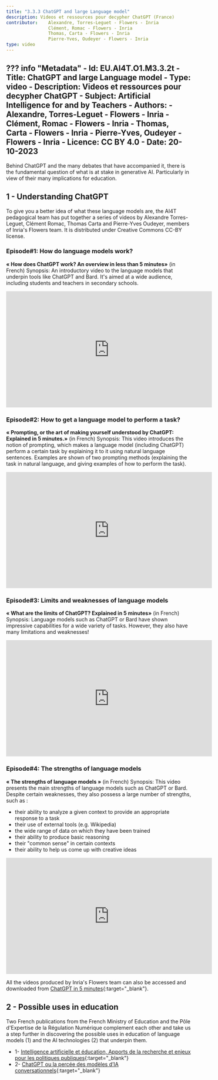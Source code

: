 ```yaml
---
title: "3.3.3 ChatGPT and large Language model"
description: Videos et ressources pour decypher ChatGPT (France)
contributor:    Alexandre, Torres-Leguet - Flowers - Inria
                Clément, Romac - Flowers - Inria
                Thomas, Carta - Flowers - Inria
                Pierre-Yves, Oudeyer - Flowers - Inria
type: video
---
```

??? info "Metadata"
    - Id: EU.AI4T.O1.M3.3.2t
    - Title: ChatGPT and large Language model
    - Type: video
    - Description: Videos et ressources pour decypher ChatGPT
    - Subject: Artificial Intelligence for and by Teachers
    - Authors:
        - Alexandre, Torres-Leguet - Flowers - Inria
        - Clément, Romac - Flowers - Inria
        - Thomas, Carta - Flowers - Inria
        - Pierre-Yves, Oudeyer - Flowers - Inria
    - Licence: CC BY 4.0
    - Date: 20-10-2023
---


Behind ChatGPT and the many debates that have accompanied it, there is the fundamental question of what is at stake in generative AI. Particularly in view of their many implications for education.

## 1 - Understanding ChatGPT

To give you a better idea of what these language models are, the AI4T pedagogical team has put together a series of videos by Alexandre Torres-Leguet, Clément Romac, Thomas Carta and Pierre-Yves Oudeyer, members of Inria's Flowers team. It is distributed under Creative Commons CC-BY license.

### Episode#1: How do language models work?

**« How does ChatGPT work? An overview in less than 5 minutes»** (in French)
Synopsis: An introductory video to the language models that underpin tools like ChatGPT and Bard. It's aimed at a wide audience, including students and teachers in secondary schools.

<center><iframe width="560" height="315" src="https://www.youtube.com/embed/K8gOvC8gvB4" title="YouTube video player" frameborder="0" allow="accelerometer; autoplay; clipboard-write; encrypted-media; gyroscope; picture-in-picture; web-share" allowfullscreen></iframe></center>

### Episode#2: How to get a language model to perform a task?

**« Prompting, or the art of making yourself understood by ChatGPT: Explained in 5 minutes.»** (in French)
Synopsis: This video introduces the notion of prompting, which makes a language model (including ChatGPT) perform a certain task by explaining it to it using natural language sentences. Examples are shown of two prompting methods (explaining the task in natural language, and giving examples of how to perform the task).

<center><iframe width="560" height="315" src="https://www.youtube.com/embed/8IQ9i_QoA3A" title="YouTube video player" frameborder="0" allow="accelerometer; autoplay; clipboard-write; encrypted-media; gyroscope; picture-in-picture; web-share" allowfullscreen></iframe></center>

### Episode#3: Limits and weaknesses of language models

**« What are the limits of ChatGPT? Explained in 5 minutes»** (in French)
Synopsis: Language models such as ChatGPT or Bard have shown impressive capabilities for a wide variety of tasks. However, they also have many limitations and weaknesses!

<center><iframe width="560" height="315" src="https://www.youtube.com/embed/xXHWTC4mJBM" title="YouTube video player" frameborder="0" allow="accelerometer; autoplay; clipboard-write; encrypted-media; gyroscope; picture-in-picture; web-share" allowfullscreen></iframe></center>

### Episode#4: The strengths of language models

**« The strengths of language models »** (in French)
Synopsis: This video presents the main strengths of language models such as ChatGPT or Bard. Despite certain weaknesses, they also possess a large number of strengths, such as :
- their ability to analyze a given context to provide an appropriate response to a task
- their use of external tools (e.g. Wikipedia)
- the wide range of data on which they have been trained
- their ability to produce basic reasoning
- their "common sense" in certain contexts
- their ability to help us come up with creative ideas

<center><iframe width="560" height="315" src="https://www.youtube.com/embed/5HVR3cVFot4" title="YouTube video player" frameborder="0" allow="accelerometer; autoplay; clipboard-write; encrypted-media; gyroscope; picture-in-picture; web-share" allowfullscreen></iframe></center>

All the videos produced by Inria's Flowers team can also be accessed and downloaded from [ChatGPT in 5 minutes](http://developmentalsystems.org/chatgpt_en_5_minutes/){:target="_blank"}.

## 2 - Possible uses in education
Two French publications from the French Ministry of Education and the Pôle d'Expertise de la Régulation Numérique complement each other and take us a step further in discovering the possible uses in education of language models (1) and the AI technologies (2) that underpin them.
- 1- [Intelligence artificielle et éducation, Apports de la recherche et enjeux pour les politiques publiques](https://edunumrech.hypotheses.org/files/2023/05/MEN_DNE_brochure_IA_WEB.pdf){:target="_blank"}
- 2- [ChatGPT ou la percée des modèles d’IA conversationnels](https://www.peren.gouv.fr/rapports/2023-04-06_Eclairage%20sur_CHATGPT_FR.pdf){:target="_blank"}
